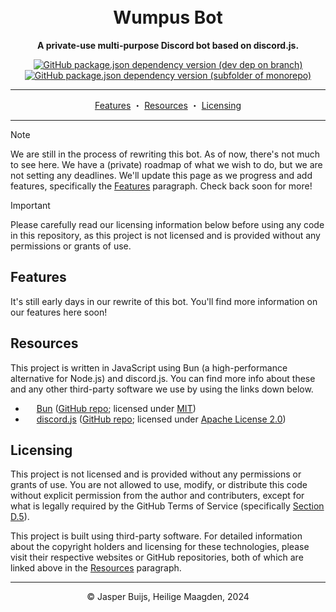 <h1 align="center">
    <br>
    Wumpus Bot
</h1>

<p align="center"><b>
    A private-use multi-purpose Discord bot based on discord.js.
</b></p>

<p align="center">
    <a href="https://bun.sh"><img alt="GitHub package.json dependency version (dev dep on branch)" src="https://img.shields.io/github/package-json/dependency-version/jasper-buijs/discord-bot-js/dev/bun-types/main?style=flat-square&logo=bun&label=bun&color=%23fbf0df"></a>
    <a href="https://discord.js.org"><img alt="GitHub package.json dependency version (subfolder of monorepo)" src="https://img.shields.io/github/package-json/dependency-version/jasper-buijs/discord-bot-js/discord.js?style=flat-square&logo=discord.js&color=%235865F2"></a>
</p>
<hr>
<p align="center">
    <a href="#features">Features</a> ・ 
    <a href="#resources">Resources</a> ・ 
    <a href="#licensing">Licensing</a>
</p>
<hr>

> [!Note]
> We are still in the process of rewriting this bot. As of now, there's not much to see here. We have a (private) roadmap of what we wish to do, but we are not setting any deadlines. We'll update this page as we progress and add features, specifically the <a href=#features>Features</a> paragraph. Check back soon for more!

> [!Important]
> Please carefully read our licensing information below before using any code in this repository, as this project is not licensed and is provided without any permissions or grants of use.

## Features
It's still early days in our rewrite of this bot. You'll find more information on our features here soon!

## Resources
This project is written in JavaScript using Bun (a high-performance alternative for Node.js) and discord.js. You can find more info about these and any other third-party software we use by using the links down below.

- <img src="https://user-images.githubusercontent.com/709451/182802334-d9c42afe-f35d-4a7b-86ea-9985f73f20c3.png" style="width:1em" /> [Bun](https://bun.sh) ([GitHub repo](https://github.com/oven-sh/bun); licensed under [MIT](https://bun.sh/docs/project/licensing))
- <img src="https://avatars.githubusercontent.com/u/26492485" style="height:1em" /> [discord.js](https://discord.js.org) ([GitHub repo](https://github.com/discordjs/discord.js); licensed under [Apache License 2.0](https://github.com/discordjs/discord.js/blob/main/LICENSE))

## Licensing
This project is not licensed and is provided without any permissions or grants of use. You are not allowed to use, modify, or distribute this code without explicit permission from the author and contributers, except for what is legally required by the GitHub Terms of Service (specifically [Section D.5](https://docs.github.com/en/site-policy/github-terms/github-terms-of-service#5-license-grant-to-other-users)).

This project is built using third-party software. For detailed information about the copyright holders and licensing for these technologies, please visit their respective websites or GitHub repositories, both of which are linked above in the <a href="#Resources">Resources</a> paragraph.

---
<div align="center">
© Jasper Buijs, Heilige Maagden, 2024
</div>
